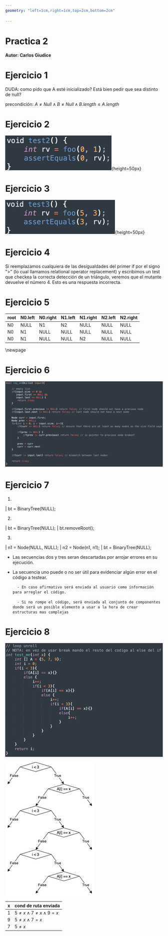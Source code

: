 ```yaml
---
geometry: "left=1cm,right=1cm,top=2cm,bottom=2cm"

---
```


# Practica 2

#### Autor: Carlos Giudice



# Ejercicio 1

DUDA: como pido que A esté inicializado? Está bien pedir que sea distinto de null?

precondición: $A \neq Null \land B \neq Null \land B.length \leq A.length$



# Ejercicio 2

![Pseudocode](./ej2_code.png){height=50px}



# Ejercicio 3

![Pseudocode](./ej3_code.png){height=50px}



# Ejercicio 4

Si reemplazamos cualquiera de las desigualdades del primer if por el signo ">" (lo cual llamamos relational operator replacement) y escribimos un test que checkea la correcta detección de un triángulo, veremos que el mutante devuelve el número 4. Esto es una respuesta incorrecta.



# Ejercicio 5


| root | N0.left | N0.right | N1.left | N1.right | N2.left | N2.right |
| ---- | ------- | -------- | ------- | -------- | ------- | -------- |
| N0   | NULL	 | N1		| N2	  | NULL	 | NULL    | NULL	  |
| N0   | N1	     | NULL     | NULL	  | NULL	 | NULL    | NULL	  |
| N0   | N1	     | NULL     | NULL	  | N2  	 | NULL    | NULL	  |



\newpage 

# Ejercicio 6

![Pseudocode](./ej6_code.png)


# Ejercicio 7

1. 
|   bt = BinaryTree(NULL);

2. 
|   bt = BinaryTree(NULL);
|	bt.removeRoot();

3. 
|   n1 = Node(NULL, NULL);
|   n2 = Node(n1, n1);
|   bt = BinaryTree(NULL);


- Las secuencias dos y tres seran descartadas por arrojar errores en su ejecución.

- La secuencia uno puede o no ser útil para evidenciar algún error en el código a testear.

		- En caso afirmativo será enviada al usuario como información para arreglar el código.

		- Si no rompe el código, será enviada al conjunto de componentes donde será un posible elemento a usar a la hora de crear estructuras mas complejas



# Ejercicio 8

![Pseudocode](./ej8_code.png)

![Computation tree](./points_to_graph_p2_ej8.png)

| x | cond de ruta enviada 					  |
| - | --------------------------------------- |
| 1 | $5 \neq x \land 7 \neq x \land 9 = x$	  |
| 9 | $5 \neq x \land 7 = x$ 				  |
| 7 | $5 \neq x$ 			 				  |



























